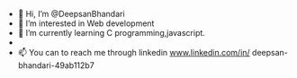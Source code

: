 - 👋 Hi, I’m @DeepsanBhandari
- 👀 I’m interested in Web development
- 🌱 I’m currently learning C programming,javascript.
- 
- 📫 You can to reach me through linkedin www.linkedin.com/in/
deepsan-bhandari-49ab112b7




<!---
DeepsanBhandari/DeepsanBhandari is a ✨ special ✨ repository because its `README.md` (this file) appears on your GitHub profile.
You can click the Preview link to take a look at your changes.
--->
